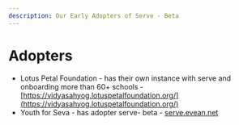 ```yaml
---
description: Our Early Adopters of Serve - Beta
---
```


# Adopters

* Lotus Petal Foundation - has their own instance with serve and onboarding more than 60+ schools - [https://vidyasahyog.lotuspetalfoundation.org/](https://vidyasahyog.lotuspetalfoundation.org/)
* Youth for Seva - has adopter serve- beta - [serve.evean.net](https://serve.evean.net/)&#x20;
